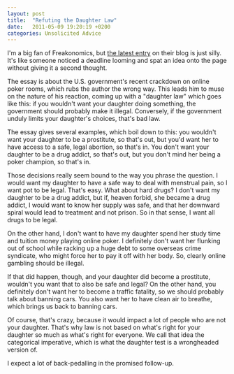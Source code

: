 ```yaml
---
layout: post
title:  "Refuting the Daughter Law"
date:   2011-05-09 19:20:19 +0200
categories: Unsolicited Advice
---
```



I'm a big fan of Freakonomics, but <a href="http://www.freakonomics.com/2011/05/09/the-“daughter-test”-of-government-prohibitions-and-why-im-so-angry-about-the-u-s-internet-poker-crackdown/">the latest entry</a> on their blog is just silly. It's like someone noticed a deadline looming and spat an idea onto the page without giving it a second thought.



The essay is about the U.S. government's recent crackdown on online poker rooms, which rubs the author the wrong way. This leads him to muse on the nature of his reaction, coming up with a "daughter law" which goes like this: if you wouldn't want your daughter doing something, the government should probably make it illegal. Conversely, if the government unduly limits your daughter's choices, that's bad law.



The essay gives several examples, which boil down to this: you wouldn't want your daughter to be a prostitute, so that's out, but you'd want her to have access to a safe, legal abortion, so that's in. You don't want your daughter to be a drug addict, so that's out, but you don't mind her being a poker champion, so that's in.



Those decisions really seem bound to the way you phrase the question. I would want my daughter to have a safe way to deal with menstrual pain, so I want pot to be legal. That's easy. What about hard drugs? I don't want my daughter to be a drug addict, but if, heaven forbid, she became a drug addict, I would want to know her supply was safe, and that her downward spiral would lead to treatment and not prison. So in that sense, I want all drugs to be legal.



On the other hand, I don't want to have my daughter spend her study time and tuition money playing online poker. I definitely don't want her flunking out of school while racking up a huge debt to some overseas crime syndicate, who might force her to pay it off with her body. So, clearly online gambling should be illegal.



If that did happen, though, and your daughter did become a prostitute, wouldn't you want that to also be safe and legal? On the other hand, you definitely don't want her to become a traffic fatality, so we should probably talk about banning cars. You also want her to have clean air to breathe, which brings us back to banning cars.



Of course, that's crazy, because it would impact a lot of people who are not your daughter. That's why law is not based on what's right for your daughter so much as what's right for everyone. We call that idea the categorical imperative, which is what the daughter test is a wrongheaded version of.



I expect a lot of back-pedalling in the promised follow-up.


